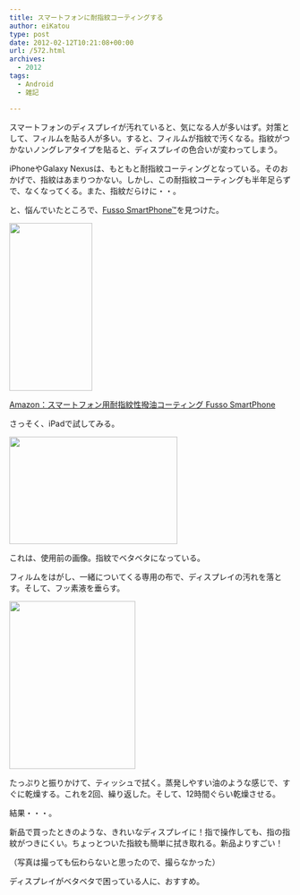 ```yaml
---
title: スマートフォンに耐指紋コーティングする
author: eiKatou
type: post
date: 2012-02-12T10:21:08+00:00
url: /572.html
archives:
  - 2012
tags:
  - Android
  - 雑記

---
```

スマートフォンのディスプレイが汚れていると、気になる人が多いはず。対策として、フィルムを貼る人が多い。すると、フィルムが指紋で汚くなる。指紋がつかないノングレアタイプを貼ると、ディスプレイの色合いが変わってしまう。

iPhoneやGalaxy Nexusは、もともと耐指紋コーティングとなっている。そのおかげで、指紋はあまりつかない。しかし、この耐指紋コーティングも半年足らずで、なくなってくる。また、指紋だらけに・・。

と、悩んでいたところで、[Fusso SmartPhone™][1]を見つけた。

[<img src="http://eikatou.net/blog/wp-content/uploads/2012/02/20120212_fusso4-148x300.jpg" alt="" title="20120212_fusso4" width="148" height="300" class="alignnone size-medium wp-image-576" srcset="/uploads/2012/02/20120212_fusso4-148x300.jpg 148w, /uploads/2012/02/20120212_fusso4.jpg 250w" sizes="(max-width: 148px) 100vw, 148px" />][2]

[Amazon：スマートフォン用耐指紋性撥油コーティング Fusso SmartPhone][2]

さっそく、iPadで試してみる。

<!--more-->


  
[<img src="http://eikatou.net/blog/wp-content/uploads/2012/02/20120212_fusso1-300x192.jpg" alt="" title="20120212_fusso1" width="300" height="192" class="alignnone size-medium wp-image-573" srcset="/uploads/2012/02/20120212_fusso1-300x192.jpg 300w, /uploads/2012/02/20120212_fusso1.jpg 400w" sizes="(max-width: 300px) 100vw, 300px" />][3]

これは、使用前の画像。指紋でベタベタになっている。

フィルムをはがし、一緒についてくる専用の布で、ディスプレイの汚れを落とす。そして、フッ素液を垂らす。

[<img src="http://eikatou.net/blog/wp-content/uploads/2012/02/20120212_fusso3-225x300.jpg" alt="" title="20120212_fusso3" width="225" height="300" class="alignnone size-medium wp-image-575" srcset="/uploads/2012/02/20120212_fusso3-225x300.jpg 225w, /uploads/2012/02/20120212_fusso3.jpg 400w" sizes="(max-width: 225px) 100vw, 225px" />][4]

たっぷりと振りかけて、ティッシュで拭く。蒸発しやすい油のような感じで、すぐに乾燥する。これを2回、繰り返した。そして、12時間ぐらい乾燥させる。

結果・・・。
  
新品で買ったときのような、きれいなディスプレイに！指で操作しても、指の指紋がつきにくい。ちょっとついた指紋も簡単に拭き取れる。新品よりすごい！
  
（写真は撮っても伝わらないと思ったので、撮らなかった）

ディスプレイがベタベタで困っている人に、おすすめ。

 [1]: http://www.apeiros.jp/apeiros/Fussode_COAT
 [2]: http://www.amazon.co.jp/dp/B006KJCNXM/
 [3]: http://eikatou.net/blog/wp-content/uploads/2012/02/20120212_fusso1.jpg
 [4]: http://eikatou.net/blog/wp-content/uploads/2012/02/20120212_fusso3.jpg
